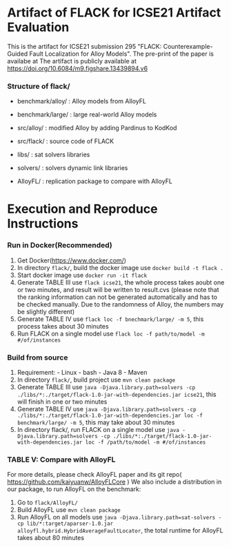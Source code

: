 # Artifact of FLACK for ICSE21 Artifact Evaluation
This is the artifact for ICSE21 submission 295 "FLACK: Counterexample-Guided Fault Localization for Alloy Models". The pre-print of the paper is availabe at  The artifact is publicly available at https://doi.org/10.6084/m9.figshare.13439894.v6

### Structure of flack/
- benchmark/alloy/ : Alloy models from AlloyFL

- benchmark/large/ : large real-world Alloy models

- src/alloy/       : modified Alloy by adding Pardinus to KodKod

- src/flack/       : source code of FLACK

- libs/            : sat solvers libraries

- solvers/         : solvers dynamic link libraries

- AlloyFL/         : replication package to compare with AlloyFL


# Execution and Reproduce Instructions
### Run in Docker(Recommended)
  1. Get Docker(https://www.docker.com/)
  2. In directory ```flack/```, build the docker image use ```docker build -t flack .```
  3. Start docker image use ```docker run -it flack```
  4. Generate TABLE III use ```flack icse21```, the whole process takes aoubt one or two minutes, and result will be written to result.cvs (please note that the ranking information can not be generated automatically and has to be checked manually. Due to the randomness of Alloy, the numbers may be slightly different)
  5. Generate TABLE IV use ```flack loc -f bnechmark/large/ -m 5```, this process takes about 30 minutes
  6. Run FLACK on a single model use ```flack loc -f path/to/model -m #/of/instances``` 

### Build from source
  1. Requirement:
	- Linux
	- bash
  	- Java 8
	- Maven
  2. In directory ```flack/```, build project use ```mvn clean package```
  3. Generate TABLE III use ```java -Djava.library.path=solvers -cp ./libs/*:./target/flack-1.0-jar-with-dependencies.jar icse21```, this will finish in one or two minutes
  4. Generate TABLE IV use ```java -Djava.library.path=solvers -cp ./libs/*:./target/flack-1.0-jar-with-dependencies.jar loc -f benchmark/large/ -m 5```, this may take about 30 minutes 
  5. In directory flack/, run FLACK on a single model use ```java -Djava.library.path=solvers -cp ./libs/*:./target/flack-1.0-jar-with-dependencies.jar loc -f /path/to/model -m #/of/instances```

### TABLE V: Compare with AlloyFL
For more details, please check AlloyFL paper and its git repo( https://github.com/kaiyuanw/AlloyFLCore )
We also include a distribution in our package, to run AlloyFL on the benchmark:
  1. Go to ```flack/AlloyFL/```
  2. Build AlloyFL use ```mvn clean package```
  3. Run AlloyFL on all models use ```java -Djava.library.path=sat-solvers -cp lib/*:target/aparser-1.0.jar alloyfl.hybrid.HybridAverageFaultLocator```, the total runtime for AlloyFL takes about 80 minutes

